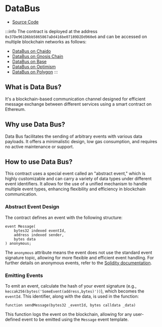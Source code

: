 # DataBus

- [Source Code](https://github.com/lidofinance/data-bus/blob/main/contracts/DataBus.sol)

:::info
The contract is deployed at the address `0x37De961D6bb5865867aDd416be07189D2Dd960e6` and can be accessed on multiple blockchain networks as follows:
- [DataBus on Chaido](https://gnosis-chiado.blockscout.com/address/0x37De961D6bb5865867aDd416be07189D2Dd960e6)
- [DataBus on Gnosis Chain](https://gnosis.blockscout.com/address/0x37De961D6bb5865867aDd416be07189D2Dd960e6)
- [DataBus on Base](https://basescan.org/address/0x37De961D6bb5865867aDd416be07189D2Dd960e6)
- [DataBus on Optimism](https://optimistic.etherscan.io/address/0x37De961D6bb5865867aDd416be07189D2Dd960e6)
- [DataBus on Polygon](https://polygonscan.com/address/0x37De961D6bb5865867aDd416be07189D2Dd960e6)
:::

## What is Data Bus?

It's a blockchain-based communication channel designed for efficient message exchange between different services using a smart contract on Ethereum.

## Why use Data Bus?

Data Bus facilitates the sending of arbitrary events with various data payloads. It offers a minimalistic design, low gas consumption, and requires no active maintenance or support.

## How to use Data Bus?

This contract uses a special event called an "abstract event," which is highly customizable and can carry a variety of data types under different event identifiers. It allows for the use of a unified mechanism to handle multiple event types, enhancing flexibility and efficiency in blockchain communication.

### Abstract Event Design

The contract defines an event with the following structure:

```solidity
event Message(
    bytes32 indexed eventId,
    address indexed sender,
    bytes data
) anonymous;
```

The `anonymous` attribute means the event does not use the standard event signature topic, allowing for more flexible and efficient event handling. For further details on anonymous events, refer to the [Solidity documentation](https://docs.soliditylang.org/en/latest/abi-spec.html#events).

### Emitting Events

To emit an event, calculate the hash of your event signature (e.g., `keccak256(bytes('SomeEvent(address,bytes)'))`), which becomes the `eventId`. This identifier, along with the data, is used in the function:

```solidity
function sendMessage(bytes32 _eventId, bytes calldata _data)
```

This function logs the event on the blockchain, allowing for any user-defined event to be emitted using the `Message` event template.
